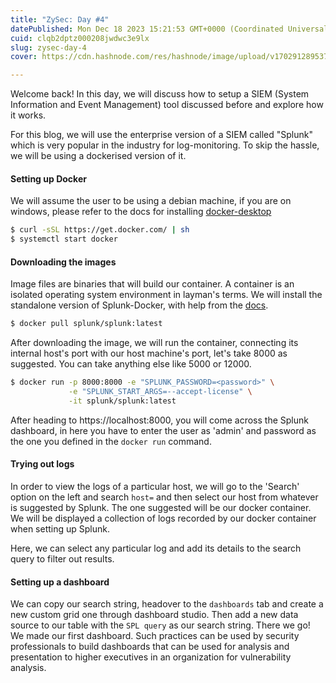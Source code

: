 ```yaml
---
title: "ZySec: Day #4"
datePublished: Mon Dec 18 2023 15:21:53 GMT+0000 (Coordinated Universal Time)
cuid: clqb2dptz000208jwdwc3e9lx
slug: zysec-day-4
cover: https://cdn.hashnode.com/res/hashnode/image/upload/v1702912895378/90e4ee77-0743-4ad6-8068-c1e5b30ce784.png

---
```


Welcome back! In this day, we will discuss how to setup a SIEM (System Information and Event Management) tool discussed before and explore how it works.

For this blog, we will use the enterprise version of a SIEM called "Splunk" which is very popular in the industry for log-monitoring. To skip the hassle, we will be using a dockerised version of it.

#### Setting up Docker

We will assume the user to be using a debian machine, if you are on windows, please refer to the docs for installing [docker-desktop](https://docs.docker.com/desktop/install/windows-install/)

```bash
$ curl -sSL https://get.docker.com/ | sh
$ systemctl start docker
```

#### Downloading the images

Image files are binaries that will build our container. A container is an isolated operating system environment in layman's terms. We will install the standalone version of Splunk-Docker, with help from the [docs](https://splunk.github.io/docker-splunk/SETUP.html#deploy).

```bash
$ docker pull splunk/splunk:latest
```

After downloading the image, we will run the container, connecting its internal host's port with our host machine's port, let's take 8000 as suggested. You can take anything else like 5000 or 12000.

```bash
$ docker run -p 8000:8000 -e "SPLUNK_PASSWORD=<password>" \
             -e "SPLUNK_START_ARGS=--accept-license" \
             -it splunk/splunk:latest
```

After heading to https://localhost:8000, you will come across the Splunk dashboard, in here you have to enter the user as 'admin' and password as the one you defined in the `docker run` command.

#### Trying out logs

In order to view the logs of a particular host, we will go to the 'Search' option on the left and search `host=` and then select our host from whatever is suggested by Splunk. The one suggested will be our docker container. We will be displayed a collection of logs recorded by our docker container when setting up Splunk.

Here, we can select any particular log and add its details to the search query to filter out results.

#### Setting up a dashboard

We can copy our search string, headover to the `dashboards` tab and create a new custom grid one through dashboard studio. Then add a new data source to our table with the `SPL query` as our search string. There we go! We made our first dashboard. Such practices can be used by security professionals to build dashboards that can be used for analysis and presentation to higher executives in an organization for vulnerability analysis.